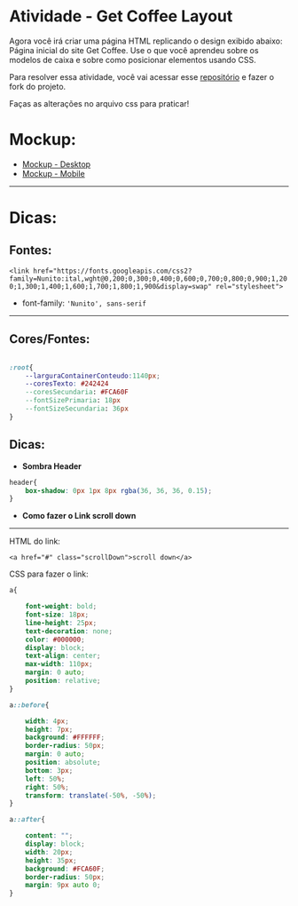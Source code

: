 # Atividade - Get Coffee Layout

Agora você irá criar uma página HTML replicando o design exibido abaixo: Página inicial do site Get Coffee. Use o que você aprendeu sobre os modelos de caixa e sobre como posicionar elementos usando CSS.

Para resolver essa atividade, você vai acessar esse [repositório](https://gitlab.com/kenzie-academy-brasil/se/fe/sprint-3-css-week/activity-get-coffee-layout) e fazer o fork do projeto.

Faças as alterações no arquivo css para praticar!


# Mockup:

- [Mockup - Desktop](https://gitlab.com/kenzie-academy-brasil/se/fe/sprint-3-css-week/activity-get-coffee-layout/-/raw/master/Mockup-desktop.png)
- [Mockup - Mobile](https://gitlab.com/kenzie-academy-brasil/se/fe/sprint-3-css-week/activity-get-coffee-layout/-/raw/master/Mockup-mobile.png)

---

# Dicas:

## Fontes:

`<link href="https://fonts.googleapis.com/css2?family=Nunito:ital,wght@0,200;0,300;0,400;0,600;0,700;0,800;0,900;1,200;1,300;1,400;1,600;1,700;1,800;1,900&display=swap" rel="stylesheet">`

- font-family: `'Nunito', sans-serif`

---

## Cores/Fontes:

```css

:root{
    --larguraContainerConteudo:1140px;
    --coresTexto: #242424 
    --coresSecundaria: #FCA60F
    --fontSizePrimaria: 18px
    --fontSizeSecundaria: 36px
}

```

## Dicas:

- __Sombra Header__

```css
header{
    box-shadow: 0px 1px 8px rgba(36, 36, 36, 0.15);
}
```

- __Como fazer o Link scroll down__

---

HTML do link:

`<a href="#" class="scrollDown">scroll down</a>`

CSS para fazer o link: 

```css
a{

    font-weight: bold;
    font-size: 18px;
    line-height: 25px;
    text-decoration: none;
    color: #000000;
    display: block;
    text-align: center;
    max-width: 110px;
    margin: 0 auto;
    position: relative;
}
```

```css
a::before{

    width: 4px;
    height: 7px;
    background: #FFFFFF;
    border-radius: 50px;
    margin: 0 auto;
    position: absolute;
    bottom: 3px;
    left: 50%;
    right: 50%;
    transform: translate(-50%, -50%);
}
```

```css
a::after{

    content: "";
    display: block;
    width: 20px;
    height: 35px;
    background: #FCA60F;
    border-radius: 50px;
    margin: 9px auto 0;
}
```
